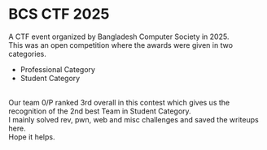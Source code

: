 # BCS CTF 2025
A CTF event organized by Bangladesh Computer Society in 2025. <br/>
This was an open competition where the awards were given in two categories.
- Professional Category
- Student Category
<br/>
Our team 0/P ranked 3rd overall in this contest which gives us the recognition of the 2nd best Team in Student Category. <br/>
I mainly solved rev, pwn, web and misc challenges and saved the writeups here. <br/>
Hope it helps. 
